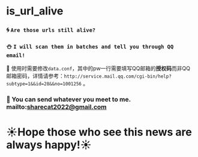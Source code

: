 # is_url_alive
### :cyclone:  `Are those urls still alive?`  
### :snowman:  `I will scan them in batches and tell you through QQ email!`  
:runner:  使用时需要修改`data.conf`，其中的pw一行需要填写QQ邮箱的**授权码**而非QQ邮箱密码，详情请参考：`http://service.mail.qq.com/cgi-bin/help?subtype=1&&id=28&&no=1001256` 。  
### :dolphin:  You can send whatever you meet to me. mailto:sharecat2022@gmail.com 
# :sunny:Hope those who see this news are always happy!:sunny:


